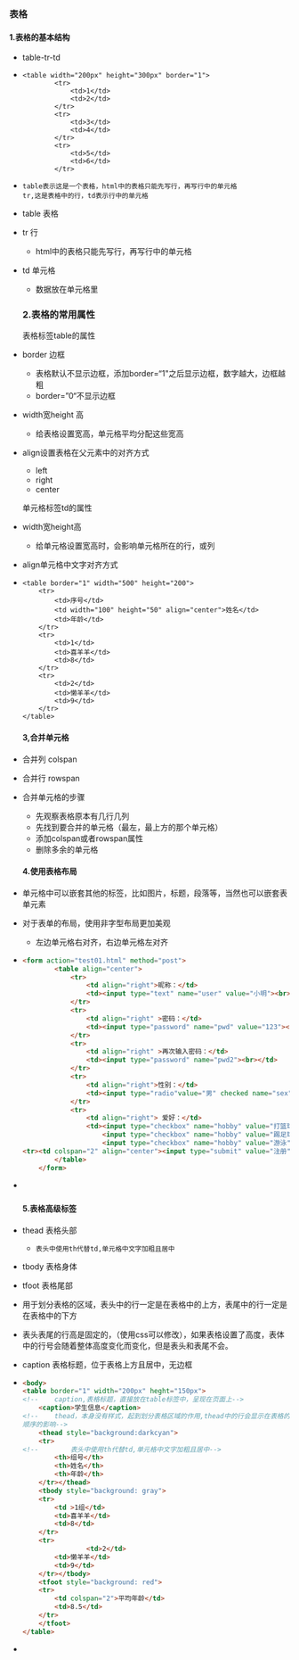 ### 表格

#### 1.表格的基本结构

+ table-tr-td

+ ```
  <table width="200px" height="300px" border="1">
          <tr>
              <td>1</td>
              <td>2</td>
          </tr>
          <tr>
              <td>3</td>
              <td>4</td>
          </tr>
          <tr>
              <td>5</td>
              <td>6</td>
          </tr>
  ```

+ ```
  table表示这是一个表格，html中的表格只能先写行，再写行中的单元格
  tr,这是表格中的行，td表示行中的单元格
  ```

+ table 表格

+ tr 行

  + html中的表格只能先写行，再写行中的单元格

+ td 单元格

  + 数据放在单元格里

  ### 2.表格的常用属性

  表格标签table的属性

+ border 边框

  + 表格默认不显示边框，添加border=“1"之后显示边框，数字越大，边框越粗
  + border=”0“不显示边框

+ width宽height 高

  + 给表格设置宽高，单元格平均分配这些宽高

+ align设置表格在父元素中的对齐方式

  + left
  + right
  + center

  单元格标签td的属性

+ width宽height高

  + 给单元格设置宽高时，会影响单元格所在的行，或列

+ align单元格中文字对齐方式

+ ```
  <table border="1" width="500" height="200">
      <tr>
          <td>序号</td>
          <td width="100" height="50" align="center">姓名</td>
          <td>年龄</td>
      </tr>
      <tr>
          <td>1</td>
          <td>喜羊羊</td>
          <td>8</td>
      </tr>
      <tr>
          <td>2</td>
          <td>懒羊羊</td>
          <td>9</td>
      </tr>
  </table>
  ```

  #### 3,合并单元格

+ 合并列 colspan

+ 合并行 rowspan

+ 合并单元格的步骤

  + 先观察表格原本有几行几列
  + 先找到要合并的单元格（最左，最上方的那个单元格）
  + 添加colspan或者rowspan属性
  + 删除多余的单元格

  #### 4.使用表格布局

+ 单元格中可以嵌套其他的标签，比如图片，标题，段落等，当然也可以嵌套表单元素

+ 对于表单的布局，使用非字型布局更加美观

  + 左边单元格右对齐，右边单元格左对齐

+ ```html
  <form action="test01.html" method="post">
          <table align="center">
              <tr>
                  <td align="right">昵称：</td>
                  <td><input type="text" name="user" value="小明"><br></td>
              </tr>
              <tr>
                  <td align="right" >密码：</td>
                  <td><input type="password" name="pwd" value="123"></td>
              </tr>
              <tr>
                  <td align="right" >再次输入密码：</td>
                  <td><input type="password" name="pwd2"><br></td>
              </tr>
              <tr>
                  <td align="right">性别：</td>
                  <td><input type="radio"value="男" checked name="sex"> 男<input type="radio" value="女" name="sex"> 女 <br></td>
              </tr>
              <tr>
                  <td align="right"> 爱好：</td>
                  <td><input type="checkbox" name="hobby" value="打篮球"> 打篮球
                      <input type="checkbox" name="hobby" value="踢足球"> 踢足球
                      <input type="checkbox" name="hobby" value="游泳" checked> 游泳</td>
  <tr><td colspan="2" align="center"><input type="submit" value="注册"></td></tr>
          </table>
      </form>
  ```

+ ​

  ##### 				

  #### 5.表格高级标签

+ thead 表格头部

  + ```
    表头中使用th代替td,单元格中文字加粗且居中
    ```

+  tbody 表格身体

+ tfoot 表格尾部

+ 用于划分表格的区域，表头中的行一定是在表格中的上方，表尾中的行一定是在表格中的下方

+ 表头表尾的行高是固定的，（使用css可以修改），如果表格设置了高度，表体中的行号会随着整体高度变化而变化，但是表头和表尾不会。

+ caption 表格标题，位于表格上方且居中，无边框

+ ```html
  <body>
  <table border="1" width="200px" heght="150px">
  <!--    caption,表格标题，直接放在table标签中，呈现在页面上-->
      <caption>学生信息</caption>
  <!--    thead，本身没有样式，起到划分表格区域的作用,thead中的行会显示在表格的上方，不受书写
  顺序的影响-->
      <thead style="background:darkcyan">
      <tr>
  <!--        表头中使用th代替td,单元格中文字加粗且居中-->
          <th>组号</th>
          <th>姓名</th>
          <th>年龄</th>
      </tr></thead>
      <tbody style="background: gray">
      <tr>
          <td >1组</td>
          <td>喜羊羊</td>
          <td>8</td>
      </tr>
      <tr>
                  <td>2</td>
          <td>懒羊羊</td>
          <td>9</td>
      </tr></tbody>
      <tfoot style="background: red">
      <tr>
          <td colspan="2">平均年龄</td>
          <td>8.5</td>
      </tr>
      </tfoot>
  </table>
  ```

+ ​

  ###### 

  ##### 

  ​

  ​